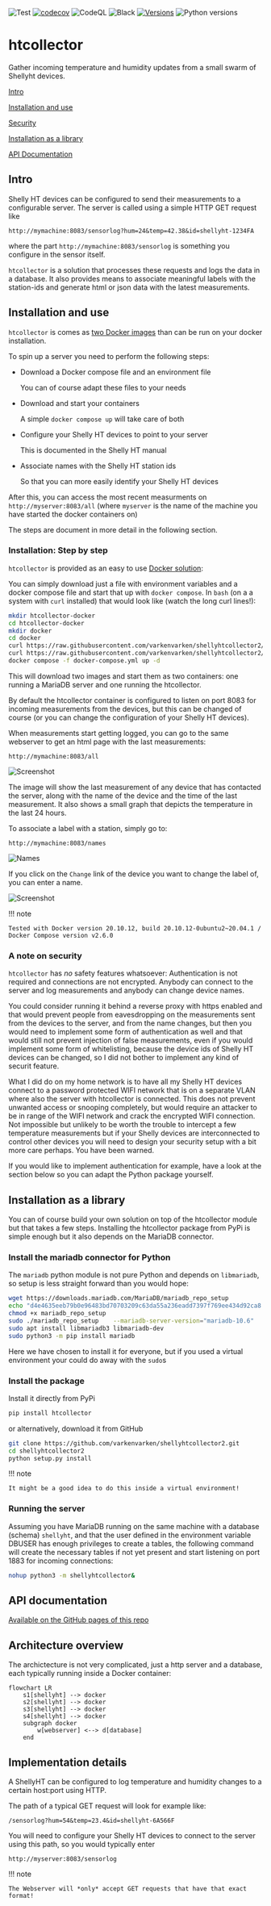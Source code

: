 
![Test](https://github.com/varkenvarken/shellyhtcollector2/actions/workflows/test.yml/badge.svg)
[![codecov](https://codecov.io/gh/varkenvarken/shellyhtcollector2/branch/master/graph/badge.svg?token=PPTB9RZQA3)](https://codecov.io/gh/varkenvarken/shellyhtcollector2)
![CodeQL](https://github.com/varkenvarken/shellyhtcollector2/actions/workflows/codeql-analysis.yml/badge.svg)
![Black](https://github.com/varkenvarken/shellyhtcollector2/actions/workflows/black.yml/badge.svg)
[![Versions](https://img.shields.io/pypi/v/htcollector)](https://pypi.org/project/htcollector/)
![Python versions](https://img.shields.io/pypi/pyversions/htcollector)
# htcollector

Gather incoming temperature and humidity updates from a small swarm of Shellyht devices.

[Intro](#intro)

[Installation and use](#installation-and-use)

[Security](#a-note-on-security)

[Installation as a library](#installation-as-a-library)

[API Documentation](#api-documentation)

## Intro

Shelly HT devices can be configured to send their measurements to a configurable server.
The server is called using a simple HTTP GET request like

`http://mymachine:8083/sensorlog?hum=24&temp=42.38&id=shellyht-1234FA`

where the part `http://mymachine:8083/sensorlog` is something you configure in the sensor itself.

`htcollector` is a solution that processes these requests and logs the data in a database.
It also provides means to associate meaningful labels with the station-ids and generate html or json data with the latest measurements.

## Installation and use

`htcollector` is comes as [two Docker images](https://github.com/varkenvarken?tab=packages&repo_name=shellyhtcollector2) than can be run on your docker installation.

To spin up a server you need to perform the following steps:

- Download a Docker compose file and an environment file

    You can of course adapt these files to your needs

- Download and start your containers

    A simple `docker compose up` will take care of both

- Configure your Shelly HT devices to point to your server

    This is documented in the Shelly HT manual

- Associate names with the Shelly HT station ids

    So that you can more easily identify your Shelly HT devices

After this, you can access the most recent measurments on `http://myserver:8083/all` (where `myserver` is the name of the machine you have started the docker containers on)

The steps are document in more detail in the following section.
### Installation: Step by step

`htcollector` is provided as an easy to use [Docker solution](https://github.com/varkenvarken?tab=packages&repo_name=shellyhtcollector2):

You can simply download just a file with environment variables and a docker compose file and start that up with `docker compose`.
In `bash` (on a a system with `curl` installed) that would look like (watch the long curl lines!):

```bash
mkdir htcollector-docker
cd htcollector-docker
mkdir docker
cd docker
curl https://raw.githubusercontent.com/varkenvarken/shellyhtcollector2/master/docker/.env > .env
curl https://raw.githubusercontent.com/varkenvarken/shellyhtcollector2/master/docker/docker-compose.yml > docker-compose.yml
docker compose -f docker-compose.yml up -d
```

This will download two images and start them as two containers: one running a MariaDB server and one running the htcollector.

By default the htcollector container is configured to listen on port 8083 for incoming measurements from the devices,
but this can be changed of course (or you can change the configuration of your Shelly HT devices).

When measurements start getting logged, you can go to the same webserver to get an html page with the last measurements:

`http://mymachine:8083/all`

![Screenshot](https://raw.githubusercontent.com/varkenvarken/shellyhtcollector2/master/documentation/assets/screenshots/screenshot-all.png)

The image will show the last measurement of any device that has contacted the server, along with the name of the device and the time of the last measurement.
It also shows a small graph that depicts the temperature in the last 24 hours.

To associate a label with a station, simply go to:

`http://mymachine:8083/names`

![Names](https://raw.githubusercontent.com/varkenvarken/shellyhtcollector2/master/documentation/assets/screenshots/screenshot-names.png)


If you click on the `Change` link of the device you want to change the label of, you can enter a name.

![Screenshot](https://raw.githubusercontent.com/varkenvarken/shellyhtcollector2/master/documentation/assets/screenshots/screenshot-name.png)

!!! note

    Tested with Docker version 20.10.12, build 20.10.12-0ubuntu2~20.04.1 / Docker Compose version v2.6.0

### A note on security

`htcollector` has *no* safety features whatsoever: Authentication is not required and connections are not encrypted. Anybody can connect to the server and log measurements and anybody can change device names.

You could consider running it behind a reverse proxy with https enabled and that would prevent people from eavesdropping on the measurements sent from the devices to the server, and from the name changes, but then you would need to implement some form of authentication as well and that would still not prevent injection of false measurements, even if you would implement some form of whitelisting, because the device ids of Shelly HT devices can be changed, so I did not bother to implement any kind of securit feature.

What I did do on my home network is to have all my Shelly HT devices connect to a password protected WIFI network that is on a separate VLAN where also the server with htcollector is connected. This does not prevent unwanted access or snooping completely, but would require an attacker to be in range of the WIFI network and crack the encrypted WIFI connection. Not impossible but unlikely to be worth the trouble to intercept a few temperature measurements but if your Shelly devices are interconnected to control other devices you will need to design your security setup with a bit more care perhaps. You have been warned.

If you would like to implement authentication for example, have a look at the section below so you can adapt the Python package yourself.
## Installation as a library

You can of course build your own solution on top of the htcollector module but that takes a few steps. Installing the htcollector package from PyPi is simple enough but it also depends on the MariaDB connector.
### Install the mariadb connector for Python

The `mariadb` python module is not pure Python and depends on `libmariadb`, so setup is less straight forward than you would hope:

``` bash
wget https://downloads.mariadb.com/MariaDB/mariadb_repo_setup
echo "d4e4635eeb79b0e96483bd70703209c63da55a236eadd7397f769ee434d92ca8  mariadb_repo_setup"     | sha256sum -c -
chmod +x mariadb_repo_setup
sudo ./mariadb_repo_setup    --mariadb-server-version="mariadb-10.6"
sudo apt install libmariadb3 libmariadb-dev
sudo python3 -m pip install mariadb
```

Here we have chosen to install it for everyone, but if you used a virtual environment your could do away with the `sudo`s

### Install the package

Install it directly from PyPi

```bash
pip install htcollector
```

or alternatively, download it from GitHub 

```bash
git clone https://github.com/varkenvarken/shellyhtcollector2.git
cd shellyhtcollector2
python setup.py install
```

!!! note

    It might be a good idea to do this inside a virtual environment!

### Running the server

Assuming you have MariaDB running on the same machine with a database (schema) `shellyht`, and that the user defined in the environment variable DBUSER has enough privileges to create a tables, the following command will create the necessary tables if not yet present and start listening on port 1883 for incoming connections:

```bash
nohup python3 -m shellyhtcollector&
```
## API documentation

[Available on the GitHub pages of this repo](https://varkenvarken.github.io/shellyhtcollector2/apidoc/htcollector/)
## Architecture overview

The archictecture is not very complicated, just a http server and a database, each typically running inside a Docker container:

```mermaid
flowchart LR
    s1[shellyht] --> docker
    s2[shellyht] --> docker
    s3[shellyht] --> docker
    s4[shellyht] --> docker
    subgraph docker
        w[webserver] <--> d[database]
    end
```

## Implementation details

A ShellyHT can be configured to log temperature and humidity changes to a certain host:port using HTTP. 

The path of a typical GET request will look for example like:

```
/sensorlog?hum=54&temp=23.4&id=shellyht-6A566F
```

You will need to configure your Shelly HT devices to connect to the server using this path, so you would typically enter

`http://myserver:8083/sensorlog` 


!!! note

    The Webserver will *only* accept GET requests that have that exact format!


